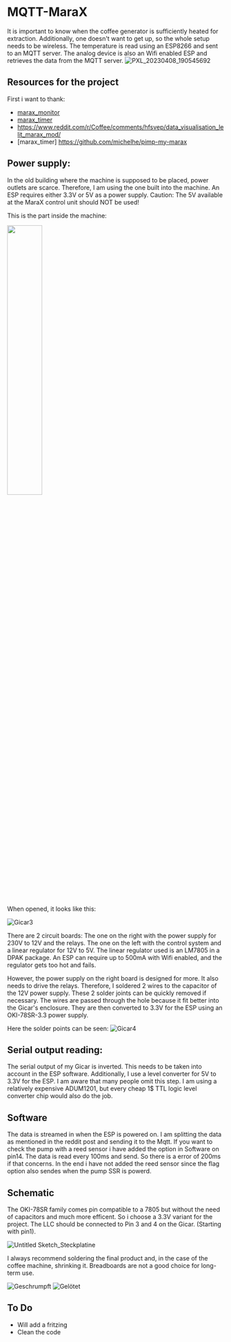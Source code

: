 # MQTT-MaraX

It is important to know when the coffee generator is sufficiently heated for extraction. Additionally, one doesn't want to get up, so the whole setup needs to be wireless. 
The temperature is read using an ESP8266 and sent to an MQTT server. The analog device is also an Wifi enabled ESP and retrieves the data from the MQTT server.
![PXL_20230408_190545692](https://github.com/zierroff/MQTT-MaraX/assets/62383514/facb346e-c6da-4266-a8fd-34ff4da62c74)


## Resources for the project
First i want to thank: 
* [marax_monitor](https://github.com/bancbanus/marax_monitor) 
* [marax_timer](https://github.com/alexrus/marax_timer)
* https://www.reddit.com/r/Coffee/comments/hfsvep/data_visualisation_lelit_marax_mod/
* [marax_timer] https://github.com/michelhe/pimp-my-marax

## Power supply:
In the old building where the machine is supposed to be placed, power outlets are scarce. Therefore, I am using the one built into the machine.
An ESP requires either 3.3V or 5V as a power supply. Caution: The 5V available at the MaraX control unit should NOT be used!

This is the part inside the machine:

<img src="https://github.com/zierroff/MQTT-MaraX/assets/62383514/46ae73fe-fe88-4b1a-ac53-1d6c4af69dda" width="40%" >

When opened, it looks like this:

![Gicar3](https://github.com/zierroff/MQTT-MaraX/assets/62383514/5e4ed34f-6f2e-483c-9344-36140b5a0fb9)

There are 2 circuit boards: The one on the right with the power supply for 230V to 12V and the relays. The one on the left with the control system and a linear regulator for 12V to 5V. The linear regulator used is an LM7805 in a DPAK package. An ESP can require up to 500mA with Wifi enabled, and the regulator gets too hot and fails.

However, the power supply on the right board is designed for more. It also needs to drive the relays. Therefore, I soldered 2 wires to the capacitor of the 12V power supply. These 2 solder joints can be quickly removed if necessary. The wires are passed through the hole because it fit better into the Gicar's enclosure. They are then converted to 3.3V for the ESP using an OKI-78SR-3.3 power supply.

Here the solder points can be seen: 
![Gicar4](https://github.com/zierroff/MQTT-MaraX/assets/62383514/1d9ff8aa-7775-4612-8bc1-92e7dae573ac)

## Serial output reading:
The serial output of my Gicar is inverted. This needs to be taken into account in the ESP software.
Additionally, I use a level converter for 5V to 3.3V for the ESP. I am aware that many people omit this step. I am using a relatively expensive ADUM1201, but every cheap 1$ TTL logic level converter chip would also do the job. 

## Software 
The data is streamed in when the ESP is powered on. I am splitting the data as mentioned in the reddit post and sending it to the Mqtt. 
If you want to check the pump with a reed sensor i have added the option in Software on pin14. The data is read every 100ms and send. So there is a error of 200ms if that concerns. In the end i have not added the reed sensor since the flag option also sendes when the pump SSR is powerd. 

## Schematic
The OKI-78SR family comes pin compatible to a 7805 but without the need of capacitors and much more efficent. So i choose a 3.3V variant for the project.
The LLC should be connected to Pin 3 and 4 on the Gicar. (Starting with pin1).

![Untitled Sketch_Steckplatine](https://github.com/zierroff/MQTT-MaraX/assets/62383514/bc0cf22f-4fcf-41c7-9031-aee01c405382)

I always recommend soldering the final product and, in the case of the coffee machine, shrinking it. Breadboards are not a good choice for long-term use.

![Geschrumpft](https://github.com/zierroff/MQTT-MaraX/assets/62383514/a9bb527d-67de-4b38-9809-fa05bf41bf46)
![Gelötet](https://github.com/zierroff/MQTT-MaraX/assets/62383514/60cab6ab-3eca-4c20-b1ef-c46dba14e6d4)

## To Do
* Will add a fritzing
* Clean the code



